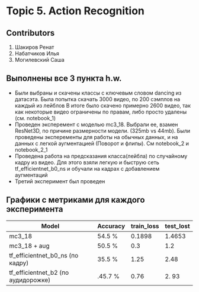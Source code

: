 # Topic 5. Action Recognition

## Contributors

1. Шакиров Ренат
2. Набатчиков Илья
3. Могилевский Саша

## Выполнены все 3 пункта h.w.

- Были выбраны и скачены классы с ключевым словом dancing из датасэта. Была попытка скачать 3000 видео, по 200 сэмплов
  на каждый из лейблов В итоге было скачено примерно 2600 видео, так как некоторые видео ограничены по правам, либо
  просто удалены (см. notebook_1)
- Проведен эксперемент с моделью mc3_18. Выбрали ее, взамен ResNet3D, по причине размерности модели. (325mb vs 44mb).
  Были проведены эксперементы для работы на обычных данных, и на данных с легкой аугментацией (Поворот и флипы). См
  notebook_2 и notebook_2_1
- Проведена работа на предсказания класса(лейбла) по случайному кадру из видео. Для этого взяли легкую и быструю сеть
  tf_efficientnet_b0_ns и обучали на кадрах с добавлением аугментаций
- Третий эксперимент был проведен

## Графики с метриками для каждого эксперимента

| Model                                  | Accuracy | train_loss | test_lost  |
|----------------------------------------|---------|------------|------------|
| mc3_18                                 | 54.5 %  | 0.1898     | 1.4653     | 
| mc3_18 + aug                           | 50.5 %  | 0.3        | 1.2        | 
| tf_efficientnet_b0_ns (по кадру)       | 35.5 %  | 1.25       | 2.48       | 
| tf_efficientnet_b2    (по аудидорожке) | .45.7 % | 0.76       | 2. 93      | 